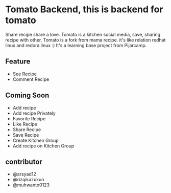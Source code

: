 # Tomato Backend, this is backend for tomato

Share recipe share a love.
Tomato is a kitchen social media, save, sharing recipe with other.
Tomato is a fork from mama recipe. it's like relation redhat linux and redora linux :)
It's a learning base project from Pijarcamp.

## Feature

- See Recipe
- Comment Recipe

## Coming Soon

- Add recipe
- Add recipe Privately
- Favorite Recipe
- Like Recipe
- Share Recipe
- Save Recipe
- Create Kitchen Group
- Add recipe on Kitchen Group

## contributor

- @arsyad12
- @rizqikazukun
- @muhwanto0123
